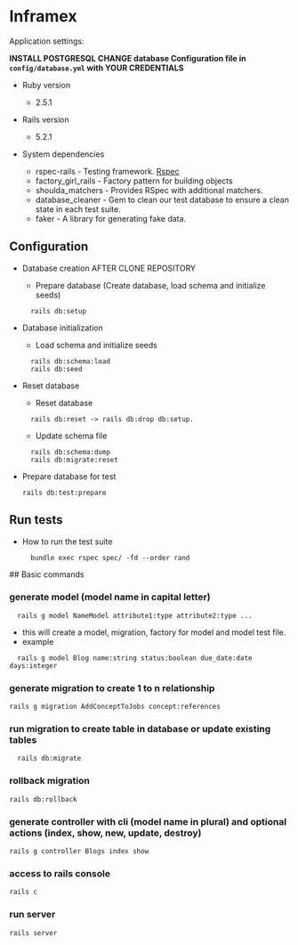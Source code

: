# Inframex

Application settings:

**INSTALL POSTGRESQL**
**CHANGE database Configuration file in `config/database.yml` with YOUR CREDENTIALS**

* Ruby version
  - 2.5.1
* Rails version
  - 5.2.1

* System dependencies
  * rspec-rails - Testing framework. [Rspec](https://github.com/rspec/rspec-rails)
  * factory_girl_rails - Factory pattern for building objects
  * shoulda_matchers - Provides RSpec with additional matchers.
  * database_cleaner - Gem to clean our test database to ensure a clean state in each test suite.
  * faker - A library for generating fake data.

## Configuration
  * Database creation AFTER CLONE REPOSITORY
    * Prepare database (Create database, load schema and initialize seeds)
    ```shell
      rails db:setup
    ```

  * Database initialization
    * Load schema and initialize seeds
    ```shell
      rails db:schema:load
      rails db:seed
    ```

  * Reset database
    * Reset database
    ```shell
      rails db:reset -> rails db:drop db:setup.
    ```

    * Update schema file
    ```shell
      rails db:schema:dump
      rails db:migrate:reset
    ```
  * Prepare database for test
    ```shell
    rails db:test:prepare
    ```

## Run tests
* How to run the test suite
  ```shell
    bundle exec rspec spec/ -fd --order rand
  ```

## Basic commands
### generate model (model name in capital letter)
```shell
  rails g model NameModel attribute1:type attribute2:type ...
```
* this will create a model, migration, factory for model and model test file.
* example
```shell
  rails g model Blog name:string status:boolean due_date:date days:integer
```

### generate migration to create 1 to n relationship
```shell
rails g migration AddConceptToJobs concept:references
```

### run migration to create table in database or update existing tables
```shell
  rails db:migrate
```

### rollback migration
```shell
rails db:rollback
```

### generate controller with cli (model name in plural) and optional actions (index, show, new, update, destroy)
```shell
rails g controller Blogs index show
```

### access to rails console
```shell
rails c
```

### run server
```shell
rails server
```
